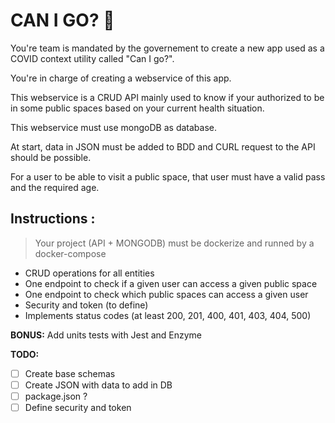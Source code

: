 # CAN I GO? 🤔

You're team is mandated by the governement to create a new app used as a COVID context utility called "Can I go?".

You're in charge of creating a webservice of this app.

This webservice is a CRUD API mainly used to know if your authorized to be in some public spaces based on your current health situation.

This webservice must use mongoDB as database.

At start, data in JSON must be added to BDD and CURL request to the API should be possible.

For a user to be able to visit a public space, that user must have a valid pass and the required age.

## Instructions :

> Your project (API + MONGODB) must be dockerize and runned by a
> docker-compose

- CRUD operations for all entities
- One endpoint to check if a given user can access a given public space
- One endpoint to check which public spaces can access a given user
- Security and token (to define)
- Implements status codes (at least 200, 201, 400, 401, 403, 404, 500)

**BONUS:**
Add units tests with Jest and Enzyme

**TODO:**

- [ ] Create base schemas
- [ ] Create JSON with data to add in DB
- [ ] package.json ?
- [ ] Define security and token

